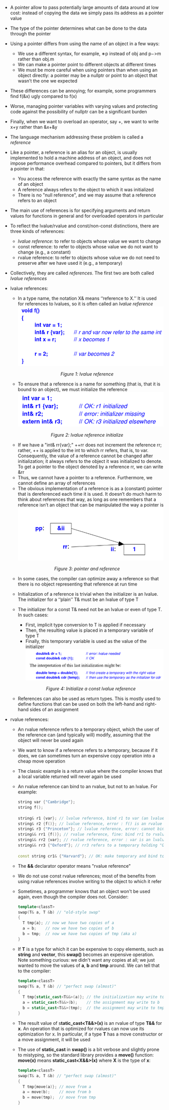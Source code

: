 - A pointer allow to pass potentially large amounts of data around at low cost: instead of copying the data we simply pass its address as a pointer value
- The type of the pointer determines what can be done to the data through the pointer
- Using a pointer differs from using the name of an object in a few ways:
  - We use a different syntax, for example, ∗p instead of obj and p−>m rather than obj.m
  - We can make a pointer point to different objects at different times
  - We must be more careful when using pointers than when using an object directly: a pointer may be a nullptr or point to an object that wasn’t the one we expected
- These differences can be annoying; for example, some programmers find f(&x) ugly compared to f(x)
- Worse, managing pointer variables with varying values and protecting code against the possibility of nullptr can be a significant burden
- Finally, when we want to overload an operator, say +, we want to write x+y rather than &x+&y
- The language mechanism addressing these problem is called a _reference_
- Like a pointer, a reference is an alias for an object, is usually implemented to hold a machine address of an object, and does not impose performance overhead compared to pointers, but it differs from a pointer in that:
  - You access the reference with exactly the same syntax as the name of an object
  - A reference always refers to the object to which it was initialized
  - There is no "null reference", and we may assume that a reference refers to an object
- The main use of references is for specifying arguments and return values for functions in general and for overloaded operators in particular
- To reflect the lvalue/rvalue and const/non-const distinctions, there are three kinds of references:
  - _lvalue reference_: to refer to objects whose value we want to change
  - const reference: to refer to objects whose value we do not want to change (e.g., a constant)
  - rvalue reference: to refer to objects whose value we do not need to preserve after we have used it (e.g., a temporary)
- Collectively, they are called _references_. The first two are both called _lvalue references_
- lvalue references:
  - In a type name, the notation X& means ‘‘reference to X.’’ It is used for references to lvalues, so it is often called an _lvalue reference_
  ![lvalue reference](./images/LvalueReference.png)
  <p align="center"><i>Figure 1: lvalue reference </p></i> 

  - To ensure that a reference is a name for something (that is, that it is bound to an object), we must initialize the reference
  ![lvalue reference initialize](./images/LvalueReferenceInitialize.png)
  <p align="center"><i>Figure 2: lvalue reference initialize</p></i>

  - If we have a "int& rr{var};" ++rr does not increment the reference rr; rather, ++ is applied to the int to which rr refers, that is, to var. Consequently, the value of a reference cannot be changed after initialization; it always refers to the object it was initialized to denote. To get a pointer to the object denoted by a reference rr, we can write &rr
  - Thus, we cannot have a pointer to a reference. Furthermore, we cannot define an array of references
  - The obvious implementation of a reference is as a (constant) pointer that is dereferenced each time it is used. It doesn’t do much harm to think about references that way, as long as one remembers that a reference isn’t an object that can be manipulated the way a pointer is
  ![pointer and reference](./images/PointerVsReference.png)
  <p align="center"><i>Figure 3: pointer and reference</p></i>

  - In some cases, the compiler can optimize away a reference so that there is no object representing that reference at run time
  - Initialization of a reference is trivial when the initializer is an lvalue. The initializer for a ‘‘plain’’ T& must be an lvalue of type T
  - The initializer for a const T& need not be an lvalue or even of type T. In such cases:
    - First, implicit type conversion to T is applied if necessary
    - Then, the resulting value is placed in a temporary variable of type T
    - Finally, this temporary variable is used as the value of the initializer
    ![Initialize a const lvalue reference](./images/InitialzeConstLvalueReference.png)
    <p align="center"><i>Figure 4: Initialize a const lvalue reference</p></i>

  - References can also be used as return types. This is mostly used to define functions that can be used on both the left-hand and right-hand sides of an assignment
- rvalue references:
  - An rvalue reference refers to a temporary object, which the user of the reference can (and typically will) modify, assuming that the object will never be used again
  - We want to know if a reference refers to a temporary, because if it does, we can sometimes turn an expensive copy operation into a cheap move operation
  - The classic example is a return value where the compiler knows that a local variable returned will never again be used
  - An rvalue reference can bind to an rvalue, but not to an lvalue. For example:
    ```cpp
    string var {"Cambridge"}; 
    string f(); 
    
    string& r1 {var}; // lvalue reference, bind r1 to var (an lvalue) 
    string& r2 {f()}; // lvalue reference, error : f() is an rvalue 
    string& r3 {"Princeton"}; // lvalue reference, error: cannot bind to temporary
    string&& rr1 {f()}; // rvalue reference, fine: bind rr1 to rvalue (a temporary)
    string&& rr2 {var}; // rvalue reference, error : var is an lvalue
    string&& rr3 {"Oxford"}; // rr3 refers to a temporary holding "Oxford"
    
    const string cr1& {"Harvard"}; // OK: make temporary and bind to cr1
    ```
  - The **&&** declarator operator means "rvalue reference"
  - We do not use const rvalue references; most of the benefits from using rvalue references involve writing to the object to which it refer
  - Sometimes, a programmer knows that an object won't be used again, even though the compiler does not. Consider:
  
    ```cpp
    template<classT>
    swap(T& a, T &b) // "old-style swap"
    {
      T tmp{a}; // now we have two copies of a
      a = b;    // now we have two copies of b
      b = tmp;  // now we have two copies of tmp (aka a)
    }
    ```
  - If **T** is a type for which it can be expensive to copy elements, such as **string** and **vector**, this **swap()** becomes an expensive operation. Note something curious: we didn't want any copies at all; we just wanted to move the values of **a**, **b** and **tmp** around. We can tell that to the compiler:
    
    ```cpp
    template<classT>
    swap(T& a, T &b) // "perfect swap (almost)"
    {
      T tmp{static_cast<T&&>(a)}; // the initialization may write to a
      a = static_cast<T&&>(b);    // the assignment may write to b
      b = static_cast<T&&>(tmp);  // the assignment may write to tmp
    }
    ```
  - The result value of s**tatic_cast<T&&>(x)** is an rvalue of type **T&&** for **x**. An operation that is optimized for rvalues can now use its optimization for x. In particular, if a type **T** has a move constructor or a move assignment, it will be used
  - The use of **static_cast** in **swap()** is a bit verbose and slightly prone to mistyping, so the standard library provides a **move()** function: **move(x)** means **static_cast<X&&>(x)** where **X** is the type of **x**:
    ```cpp
    template<classT>
    swap(T& a, T &b) // "perfect swap (almost)"
    {
      T tmp{move(a)}; // move from a
      a = move(b);    // move from b
      b = move(tmp);  // move from tmp
    }
    ```